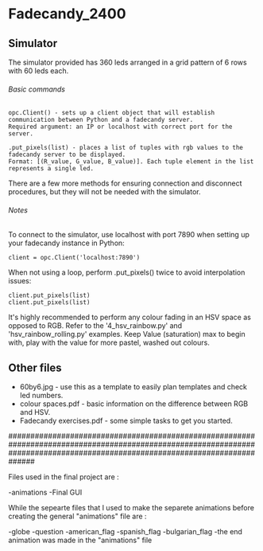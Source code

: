 # Fadecandy_2400

## Simulator

The simulator provided has 360 leds arranged in a grid pattern of 6 rows with 60 leds each.

###### Basic commands
```
opc.Client() - sets up a client object that will establish communication between Python and a fadecandy server.
Required argument: an IP or localhost with correct port for the server.
```

```
.put_pixels(list) - places a list of tuples with rgb values to the fadecandy server to be displayed.
Format: [(R_value, G_value, B_value)]. Each tuple element in the list represents a single led.
```

There are a few more methods for ensuring connection and disconnect procedures, but they will not be needed with the simulator.

###### Notes

To connect to the simulator, use localhost with port 7890 when setting up your fadecandy instance in Python: 
```
client = opc.Client('localhost:7890')
```

When not using a loop, perform .put_pixels() twice to avoid interpolation issues:
```
client.put_pixels(list)
client.put_pixels(list)
```

It's highly recommended to perform any colour fading in an HSV space as opposed to RGB. Refer to the '4_hsv_rainbow.py' and 'hsv_rainbow_rolling.py' examples. Keep Value (saturation) max to begin with, play with the value for more pastel, washed out colours.  

## Other files

- 60by6.jpg - use this as a template to easily plan templates and check led numbers.
- colour spaces.pdf - basic information on the difference between RGB and HSV. 
- Fadecandy exercises.pdf - some simple tasks to get you started.

##############################################################################################################################################################################

Files used in the final project are :

-animations
-Final GUI 

While the sepearte files that I used to make the separete animations before creating the general "animations" file are :

-globe
-question
-american_flag
-spanish_flag
-bulgarian_flag
-the end animation was made in the "animations" file
